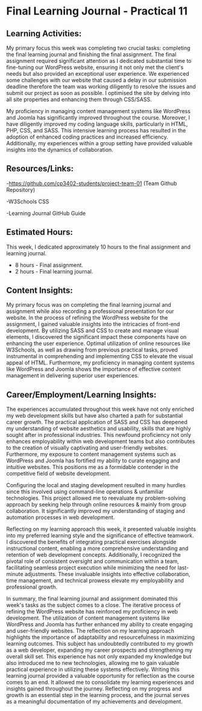 # Final Learning Journal - Practical 11 

## Learning Activities:

My primary focus this week was completing two crucial tasks: completing the final learning journal and finishing the final assignment. The final assignment required significant attention as I dedicated substantial time to fine-tuning our WordPress website, ensuring it not only met the client's 
needs but also provided an exceptional user experience. We experienced some challenges with our website that caused a delay in our submission deadline therefore the team was working diligently to resolve the issues and submit our project as soon as possible. I optimised the site by delving into 
all site properties and enhancing them through CSS/SASS.

My proficiency in managing content management systems like WordPress and Joomla has significantly improved throughout the course. Moreover, I have diligently improved my coding language skills, particularly in HTML, PHP, CSS, and SASS. This intensive learning process has resulted in the adoption 
of enhanced coding practices and increased efficiency. Additionally, my experiences within a group setting have provided valuable insights into the dynamics of collaboration.

## Resources/Links:

-https://github.com/cp3402-students/project-team-01 (Team Github Repository)

-W3Schools CSS

-Learning Journal GitHub Guide

## Estimated Hours:

This week, I dedicated approximately 10 hours to the final assignment and learning journal.

- 8 hours - Final assignment.
- 2 hours - Final learning journal.

## Content Insights:

My primary focus was on completing the final learning journal and assignment while also recording a professional presentation for our website. In the process of refining the WordPress website for the assignment, I gained valuable insights into the intricacies of front-end development. By utilizing 
SASS and CSS to create and manage visual elements, I discovered the significant impact these components have on enhancing the user experience. Optimal utilization of online resources like W3Schools, as well as drawing from previous practical tasks, proved instrumental in comprehending and implementing 
CSS to elevate the visual appeal of HTML. Furthermore, my proficiency in managing content systems like WordPress and Joomla shows the importance of effective content management in delivering superior user experiences. 

## Career/Employment/Learning Insights:

The experiences accumulated throughout this week have not only enriched my web development skills but have also charted a path for substantial career growth. The practical application of SASS and CSS has deepened my understanding of website aesthetics and usability, skills that are highly sought after 
in professional industries. This newfound proficiency not only enhances employability within web development teams but also contributes to the creation of visually captivating and user-friendly websites. Furthermore, my exposure to content management systems such as WordPress and Joomla has fortified my 
ability to curate engaging and intuitive websites. This positions me as a formidable contender in the competitive field of website development.

Configuring the local and staging development resulted in many hurdles since this involved using command-line operations & unfamiliar technologies. This project allowed me to reevaluate my problem-solving approach by seeking help through online resources & mainly from group collaboration. It significantly improved 
my understanding of staging and automation processes in web development. 

Reflecting on my learning approach this week, it presented valuable insights into my preferred learning style and the significance of effective teamwork. I discovered the benefits of integrating practical exercises alongside instructional content, enabling a more comprehensive understanding and retention 
of web development concepts. Additionally, I recognized the pivotal role of consistent oversight and communication within a team, facilitating seamless project execution while minimizing the need for last-minute adjustments. These invaluable insights into effective collaboration, time management, and 
technical prowess elevate my employability and professional growth.

In summary, the final learning journal and assignment dominated this week's tasks as the subject comes to a close. The iterative process of refining the WordPress website has reinforced my proficiency in web development. The utilization of content management systems like WordPress and Joomla has further 
enhanced my ability to create engaging and user-friendly websites. The reflection on my learning approach highlights the importance of adaptability and resourcefulness in maximizing learning outcomes. This subject has undoubtedly contributed to my growth as a web developer, expanding my career prospects 
and strengthening my overall skill set. This experience has not only expanded my knowledge but also introduced me to new technologies, allowing me to gain valuable practical experience in utilizing these systems effectively. Writing this learning journal provided a valuable opportunity for reflection as 
the course comes to an end. It allowed me to consolidate my learning experiences and insights gained throughout the journey. Reflecting on my progress and growth is an essential step in the learning process, and the journal serves as a meaningful documentation of my achievements and development.
